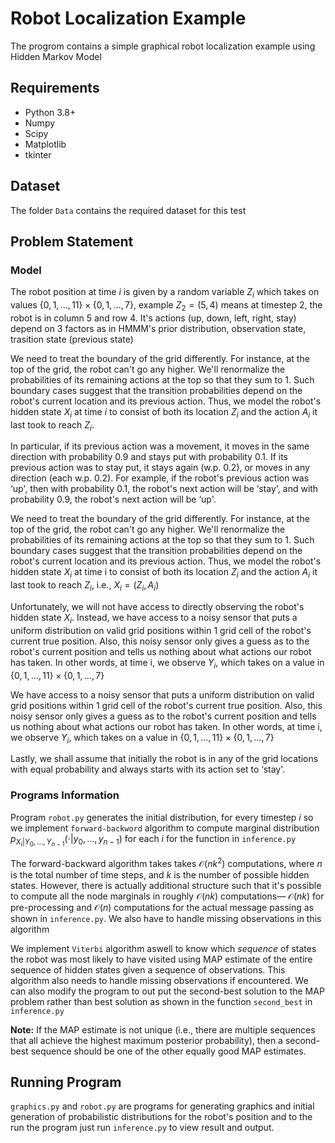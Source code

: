 # Robot Localization Example
The progrom contains a simple graphical robot localization example using Hidden Markov Model

## Requirements
- Python 3.8+
- Numpy
- Scipy
- Matplotlib
- tkinter

## Dataset
The folder `Data` contains the required dataset for this test

## Problem Statement
### Model 
The robot position at time $i$ is given by a random variable $Z_i$ which takes on values $\{0, 1,\dots, 11\} \times \{0, 1,\dots, 7\}$, example $Z_2 = (5, 4)$ means at timestep 2, the robot is in column 5 and row 4. It's actions (up, down, left, right, stay) depend on 3 factors as in HMMM's prior distribution, observation state, trasition state (previous state)

We need to treat the boundary of the grid differently. For instance, at the top of the grid, the robot can't go any higher. We'll renormalize the probabilities of its remaining actions at the top so that they sum to 1. Such boundary cases suggest that the transition probabilities depend on the robot's current location and its previous action. Thus, we model the robot's hidden state $X_ i$ at time $i$ to consist of both its location $Z_ i$ and the action $A_ i$ it last took to reach $Z_ i$.

In particular, if its previous action was a movement, it moves in the same direction with probability 0.9 and stays put with probability 0.1. If its previous action was to stay put, it stays again (w.p. 0.2), or moves in any direction (each w.p. 0.2). For example, if the robot's previous action was ‘up', then with probability 0.1, the robot's next action will be ‘stay', and with probability 0.9, the robot's next action will be ‘up'.

We need to treat the boundary of the grid differently. For instance, at the top of the grid, the robot can't go any higher. We'll renormalize the probabilities of its remaining actions at the top so that they sum to 1. Such boundary cases suggest that the transition probabilities depend on the robot's current location and its previous action. Thus, we model the robot's hidden state $X_ i$ at time i to consist of both its location $Z_ i$ and the action $A_ i$ it last took to reach $Z_ i$, i.e., $X_ i=(Z_ i,A_ i)$

Unfortunately, we will not have access to directly observing the robot's hidden state $X_ i$. Instead, we have access to a noisy sensor that puts a uniform distribution on valid grid positions within 1 grid cell of the robot's current true position. Also, this noisy sensor only gives a guess as to the robot's current position and tells us nothing about what actions our robot has taken. In other words, at time i, we observe $Y_ i$, which takes on a value in $\{ 0,1,\dots ,11\} \times \{ 0,1,\dots ,7\}$

We have access to a noisy sensor that puts a uniform distribution on valid grid positions within 1 grid cell of the robot's current true position. Also, this noisy sensor only gives a guess as to the robot's current position and tells us nothing about what actions our robot has taken. In other words, at time i, we observe $Y_ i$, which takes on a value in $\{ 0, 1 ,\dots ,11\} \times \{0, 1, \dots ,7\}$

Lastly, we shall assume that initially the robot is in any of the grid locations with equal probability and always starts with its action set to ‘stay'. 

### Programs Information
Program `robot.py` generates the initial distribution, for every timestep $i$ so we implement `forward-backword` algorithm to compute marginal distribution $p_{X_ i|Y_0,\dots ,Y_{n-1}}(\cdot |y_0,\dots ,y_{n-1})$ for each $i$ for the function in `inference.py`

The forward-backward algorithm takes takes $\mathcal{O}(nk^2)$ computations, where $n$ is the total number of time steps, and $k$ is the number of possible hidden states. However, there is actually additional structure such that it's possible to compute all the node marginals in roughly $\mathcal{O}(nk)$ computations— $\mathcal{O}(nk)$ for pre-processing and $\mathcal{O}(n)$ computations for the actual message passing as shown in `inference.py`.
We also have to handle missing observations in this algorithm

We implement `Viterbi` algorithm aswell to know which *sequence* of states the robot was most likely to have visited using MAP estimate of the entire sequence of hidden states given a sequence of observations. This algorithm also needs to handle missing observations if encountered. We can also modify the program to out put the second-best solution to the MAP problem rather than best solution as shown in the function `second_best` in `inference.py`

**Note:** If the MAP estimate is not unique (i.e., there are multiple sequences that all achieve the highest maximum posterior probability), then a second-best sequence should be one of the other equally good MAP estimates.

## Running Program
`graphics.py` and `robot.py` are programs for generating graphics and initial generation of probabilistic distributions for the robot's position and to the run the program just run `inference.py` to view result and output.
